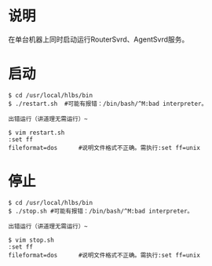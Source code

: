 # 说明

在单台机器上同时启动运行RouterSvrd、AgentSvrd服务。

# 启动

```
$ cd /usr/local/hlbs/bin
$ ./restart.sh  #可能有报错：/bin/bash/^M:bad interpreter。
```

```
出错运行（讲道理无需运行）~

$ vim restart.sh
:set ff
fileformat=dos		#说明文件格式不正确。需执行:set ff=unix
```

# 停止

```
$ cd /usr/local/hlbs/bin
$ ./stop.sh #可能有报错：/bin/bash/^M:bad interpreter。
```

```
出错运行（讲道理无需运行）~

$ vim stop.sh
:set ff
fileformat=dos		#说明文件格式不正确。需执行:set ff=unix
```


